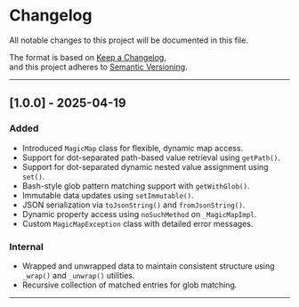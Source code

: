 # Changelog

All notable changes to this project will be documented in this file.

The format is based on [Keep a Changelog](https://keepachangelog.com/en/1.0.0/),  
and this project adheres to [Semantic Versioning](https://semver.org/spec/v2.0.0.html).

---

## [1.0.0] - 2025-04-19

### Added

- Introduced `MagicMap` class for flexible, dynamic map access.
- Support for dot-separated path-based value retrieval using `getPath()`.
- Support for dot-separated dynamic nested value assignment using `set()`.
- Bash-style glob pattern matching support with `getWithGlob()`.
- Immutable data updates using `setImmutable()`.
- JSON serialization via `toJsonString()` and `fromJsonString()`.
- Dynamic property access using `noSuchMethod` on `_MagicMapImpl`.
- Custom `MagicMapException` class with detailed error messages.

### Internal

- Wrapped and unwrapped data to maintain consistent structure using `_wrap()` and `_unwrap()` utilities.
- Recursive collection of matched entries for glob matching.

---

